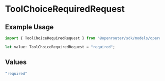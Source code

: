 # ToolChoiceRequiredRequest

## Example Usage

```typescript
import { ToolChoiceRequiredRequest } from "@openrouter/sdk/models/operations";

let value: ToolChoiceRequiredRequest = "required";
```

## Values

```typescript
"required"
```